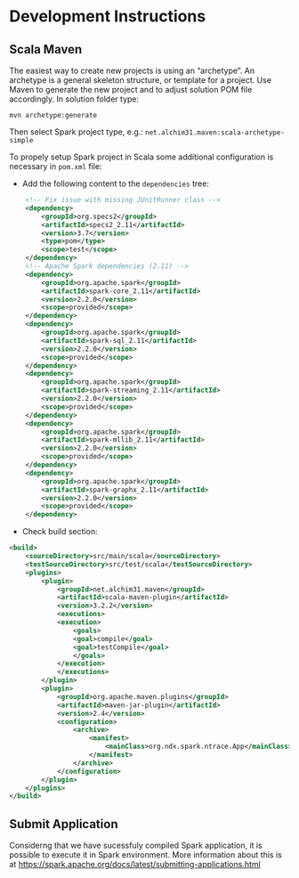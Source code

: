 # Development Instructions

## Scala Maven
The easiest way to create new projects is using an “archetype”. An archetype is a general skeleton structure, or template for a project.
Use Maven to generate the new project and to adjust solution POM file accordingly. In solution folder type:

```mvn archetype:generate```

Then select Spark project type, e.g.:
```net.alchim31.maven:scala-archetype-simple```

To propely setup Spark project in Scala some additional configuration is necessary in ```pom.xml``` file:

* Add the following content to the ```dependencies``` tree:
```xml
    <!-- Fix issue with missing JUnitRunner class -->
    <dependency>
        <groupId>org.specs2</groupId>
        <artifactId>specs2_2.11</artifactId>
        <version>3.7</version>
        <type>pom</type>
        <scope>test</scope>
    </dependency>
    <!-- Apache Spark dependencies (2.11) -->
    <dependency>
        <groupId>org.apache.spark</groupId>
        <artifactId>spark-core_2.11</artifactId>
        <version>2.2.0</version>
        <scope>provided</scope>
    </dependency>
    <dependency>
        <groupId>org.apache.spark</groupId>
        <artifactId>spark-sql_2.11</artifactId>
        <version>2.2.0</version>
        <scope>provided</scope>
    </dependency>
    <dependency>
        <groupId>org.apache.spark</groupId>
        <artifactId>spark-streaming_2.11</artifactId>
        <version>2.2.0</version>
        <scope>provided</scope>
    </dependency>
    <dependency>
        <groupId>org.apache.spark</groupId>
        <artifactId>spark-mllib_2.11</artifactId>
        <version>2.2.0</version>
        <scope>provided</scope>
    </dependency>
    <dependency>
        <groupId>org.apache.spark</groupId>
        <artifactId>spark-graphx_2.11</artifactId>
        <version>2.2.0</version>
        <scope>provided</scope>
    </dependency>
```
* Check build section:
```xml
<build>
    <sourceDirectory>src/main/scala</sourceDirectory>
    <testSourceDirectory>src/test/scala</testSourceDirectory>
    <plugins>
        <plugin>
            <groupId>net.alchim31.maven</groupId>
            <artifactId>scala-maven-plugin</artifactId>
            <version>3.2.2</version>
            <executions>
            <execution>
                <goals>
                <goal>compile</goal>
                <goal>testCompile</goal>
                </goals>
            </execution>
            </executions>
        </plugin>
        <plugin>			
            <groupId>org.apache.maven.plugins</groupId>
            <artifactId>maven-jar-plugin</artifactId>
            <version>2.4</version>
            <configuration>
                <archive>
                    <manifest>
                        <mainClass>org.ndx.spark.ntrace.App</mainClass>
                    </manifest>
                </archive>
            </configuration>
        </plugin>
    </plugins>
</build>
```



## Submit Application
Considerng that we have sucessfuly compiled Spark application, it is possible to execute it in Spark environment.
More information about this is at https://spark.apache.org/docs/latest/submitting-applications.html

